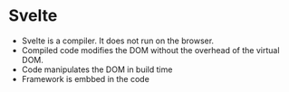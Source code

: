 # Svelte
- Svelte is a compiler. It does not run on the browser.
- Compiled code modifies the DOM without the overhead of the virtual DOM.
- Code manipulates the DOM in build time
- Framework is embbed in the code